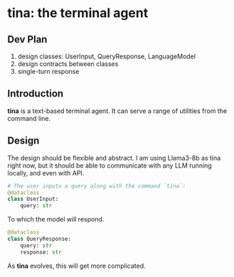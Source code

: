 # tina: the terminal agent

## Dev Plan 
1. design classes: UserInput, QueryResponse, LanguageModel
2. design contracts between classes
3. single-turn response


## Introduction
**tina** is a text-based terminal agent. It can serve a range of utilities from the command line.

## Design
The design should be flexible and abstract. I am using Llama3-8b as tina right now, but it should be able to communicate with any LLM running locally, and even with API.

```py
# The user inputs a query along with the command `tina`:
@dataclass
class UserInput:
    query: str

```
To which the model will respond.
```py
@dataclass
class QueryResponse:
    query: str
    response: str   
```

As **tina** evolves, this will get more complicated.

